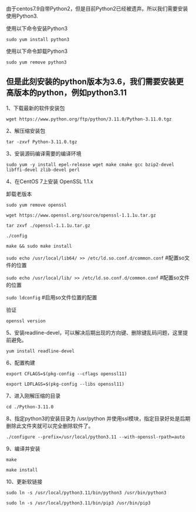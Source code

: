 由于centos7.9自带Python2，但是目前Python2已经被遗弃。所以我们需要安装使用Python3.

使用以下命令安装Python3

```sudo yum install python3```

使用以下命令卸载Python3

```sudo yum remove python3```

## 但是此刻安装的python版本为3.6，我们需要安装更高版本的python，例如python3.11

1、下载最新的软件安装包

```wget https://www.python.org/ftp/python/3.11.0/Python-3.11.0.tgz```

2、解压缩安装包

```tar -zxvf Python-3.11.0.tgz```

3、安装源码编译需要的编译环境

```sudo yum -y install epel-release wget make cmake gcc bzip2-devel libffi-devel zlib-devel perl```

4、在CentOS 7上安装 OpenSSL 1.1.x

卸载老版本

```sudo yum remove openssl```

```wget https://www.openssl.org/source/openssl-1.1.1u.tar.gz```

```tar zxvf ./openssl-1.1.1u.tar.gz```

```./config```

```make && sudo make install```

```sudo echo /usr/local/lib64/ >> /etc/ld.so.conf.d/common.conf```  #配置so文件的位置

```sudo echo /usr/local/lib/ >> /etc/ld.so.conf.d/common.conf```  #配置so文件的位置

```sudo ldconfig```  #启用so文件位置的配置

验证

```openssl version```

5、安装readline-devel，可以解决后期出现的方向键、删除键乱码问题，这里提前避免。

```yum install readline-devel```

6、配置构建

```export CFLAGS=$(pkg-config --cflags openssl11)```

```export LDFLAGS=$(pkg-config --libs openssl11)```

7、进入刚解压缩的目录

```cd ./Python-3.11.0```

8、指定python3的安装目录为 /usr/python 并使用ssl模块，指定目录好处是后期删除此文件夹就可以完全删除软件了。

```./configure --prefix=/usr/local/python3.11 --with-openssl-rpath=auto```

9、编译并安装

```make```

```make install```


10、更新软链接

```sudo ln -s /usr/local/python3.11/bin/python3 /usr/bin/python3```

```sudo ln -s /usr/local/python3.11/bin/pip3 /usr/bin/pip3```

